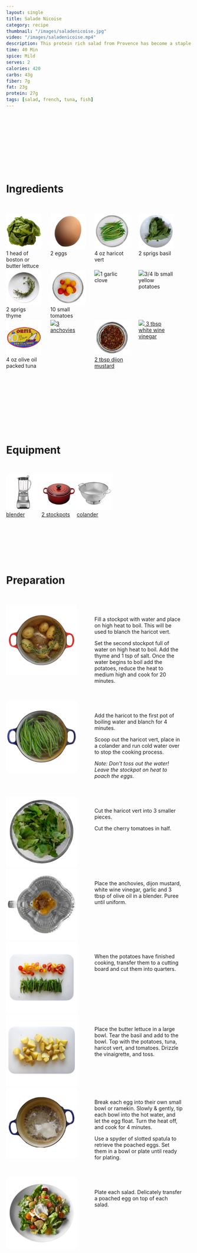 ```yaml
---
layout: single
title: Salade Nicoise
category: recipe
thumbnail: "/images/saladenicoise.jpg"
video: "/images/saladenicoise.mp4"
description: This protein rich salad from Provence has become a staple of brasseries all over France. Made with Spanish oil cured tuna, French anchovies, a soft boiled egg and a tangy vinaigrette- we've pumped up the flavor in this classic French dish. 
time: 40 Min
spice: Mild
serves: 2
calories: 420
carbs: 43g
fiber: 7g
fat: 23g
protein: 27g
tags: [salad, french, tuna, fish]
---
```



<div id= "ingredienthdr">
<h1>Ingredients</h1>
</div>

<div id="ingredients">
<div id="ingredientone"><img src="/images/bostonlettuce.jpeg"/> 1 head of boston or butter lettuce </div>
<div id="ingredienttwo"><img src="/images/egg.jpeg"/>2 eggs</div>
<div id="ingredienttwo"><img src="/images/haricotvert.jpeg"/>4 oz haricot vert</div>
<div id="ingredientfour"><img src="/images/basil.jpeg"/>2 sprigs basil</div>
</div>

<div id="ingredients">
<div id="ingredientone"><img src="/images/thyme.jpeg"/>2 sprigs thyme</div>
<div id="ingredienttwo"><img src="/images/cherrytomatoes.jpeg"/>10 small tomatoes</div>
<div id="ingredientthree"><img src="/images/1garlic.jpeg"/>1 garlic clove</div>
<div id="ingredientfour"><img src="/images/smallpotatoes.jpeg"/>3/4 lb small yellow potatoes</div>
</div>

<div id="ingredients">
<div id="ingredientone"><img src="/images/bonitotuna.jpeg"/>4 oz olive oil packed tuna</div>
<div id="ingredienttwo"><a href=""><img src="/images/3anchovies.jpeg"/>3 anchovies</a></div>
<div id="ingredientthree"><a href=""><img src="/images/dijon.jpeg"/>2 tbsp dijon mustard</a></div>
<div id="ingredientfour"><a href=""><img src="/images/whitewinevin.jpeg"/> 3 tbsp white wine vinegar</a></div>
</div>

<div id= "equipmenthdr">
<h1>Equipment</h1>
</div>

<div id="equipment">
<div id="equipmentone"><a href=""><img src="/images/blender.jpeg"/>blender </a></div>
<div id="equipmentone"><a href=""><img src="/images/stockpot.jpeg"/>2 stockpots </a></div>
<div id="equipmentone"><a href=""><img src="/images/colander.jpeg"/>colander </a></div>
</div>

<div id="preparation">
<h1>Preparation</h1>
</div>

<div id="instruction">
<div id="image"><img src="/images/saladenicoise1.jpeg"/> </div>
<div id="step">Fill a stockpot with water and place on high heat to boil. This will be used to blanch the haricot vert.
<p>Set the second stockpot full of water on high heat to boil. Add the thyme and 1 tsp of salt. Once the water begins to boil add the potatoes, reduce the heat to medium high and cook for 20 minutes.</p></div>
</div>

<div id="instruction">
<div id="image"><img src="/images/saladenicoise2.jpeg"/> </div>
<div id="step">Add the haricot to the first pot of boiling water and blanch for 4 minutes.
<p>Scoop out the haricot vert, place in a colander and run cold water over to stop the cooking process. </p>
<p><i>Note: Don't toss out the water! Leave the stockpot on heat to poach the eggs.</i></p></div>
</div>

<div id="instruction">
<div id="image"><img src="/images/saladenicoise3.jpeg"/> </div>
<div id="step">Cut the haricot vert into 3 smaller pieces. 
<p>Cut the cherry tomatoes in half.</p></div>
</div>

<div id="instruction">
<div id="image"><img src="/images/saladenicoise4.jpeg"/> </div>
<div id="step">Place the anchovies, dijon mustard, white wine vinegar, garlic and 3 tbsp of olive oil in a blender. Puree until uniform. </div>
</div>

<div id="instruction">
<div id="image"><img src="/images/saladenicoise5.jpeg"/> </div>
<div id="step">When the potatoes have finished cooking, transfer them to a cutting board and cut them into quarters.</div>
</div>

<div id="instruction">
<div id="image"><img src="/images/saladenicoise6.jpeg"/> </div>
<div id="step">Place the butter lettuce in a large bowl. Tear the basil and add to the bowl. Top with the potatoes, tuna, haricot vert, and tomatoes. Drizzle the vinaigrette, and toss.</div>
</div>

<div id="instruction">
<div id="image"><img src="/images/saladenicoise7.jpeg"/> </div>
<div id="step">Break each egg into their own small bowl or ramekin. Slowly & gently, tip each bowl into the hot water, and let the egg float. Turn the heat off, and cook for 4 minutes.
<p>Use a spyder of slotted spatula to retrieve the poached eggs. Set them in a bowl or plate until ready for plating.</p></div>
</div>

<div id="instruction">
<div id="image"><img src="/images/saladenicoise8.jpeg"/> </div>
<div id="step">Plate each salad. Delicately transfer a poached egg on top of each salad.</div>
</div>

<style>
#backgroundvideo {
  width: 100%;
}
  
#banner__video {
    }

#overlay {
 }

#recipedetails { width: 100%; display:inline-block; float: left;}
#time { width: 30%; float: left; margin-left: 5%}
#spice { width: 30%; float: left;}
#serves { width 30%; float: left; margin-left: 5%;}
.clear {clear:both;}

#spacer {padding-top:50px;}

#nutrition { width: 100%; display:inline-block;}
#calories { width: 18%; float: left; margin-left: 5%;}
#carbs { width: 18%; float: left; margin-left: 0%;}
#fiber { width: 18%; float: left; margin-left: 0%;}
#fat { width: 18%; float: left; margin-left: 0%;}
#protein { width: 18%; float: left; margin-right:5%;}
.clear {clear:both;}

#ingredienthdr { margin-top:200px; margin-bottom: 50px; font-family: $serif;}

#ingredients { width: 95%; display:inline-block;}
#ingredientone { width: 20%; float:left;}
#ingredienttwo { width: 20%; float:left; margin-left: 5%;}
#ingredientthree { width:20%; float:left; margin-left: 5%;}
#ingredientfour { width:20%; float:left; margin-left: 5%;}
.clear {clear:both;}

#equipmenthdr { margin-top:200px; margin-bottom:50px; font-family: $serif;}

#equipment { width: 95%; display:inline-block;}
#equipmentone { width: 20%; float:left;}
#equipmenttwo { width: 20%; float:left; margin-left: 5%;}
#equipmentthree { width:20%; float:left; margin-left: 5%;}
#equipmentfour { width:20%; float:left; margin-left: 5%;}
.clear {clear:both;}

#preparation { margin-top: 150px; margin-bottom: 50px; font-family: $serif;}

#instruction { width:95%; display:inline-block;}
#image { width: 40%; float:left;}
#step { width: 50%; float:right; margin-top: 30px; margin-bottom: 30px;}
.clear {clear:both;}
</style>
